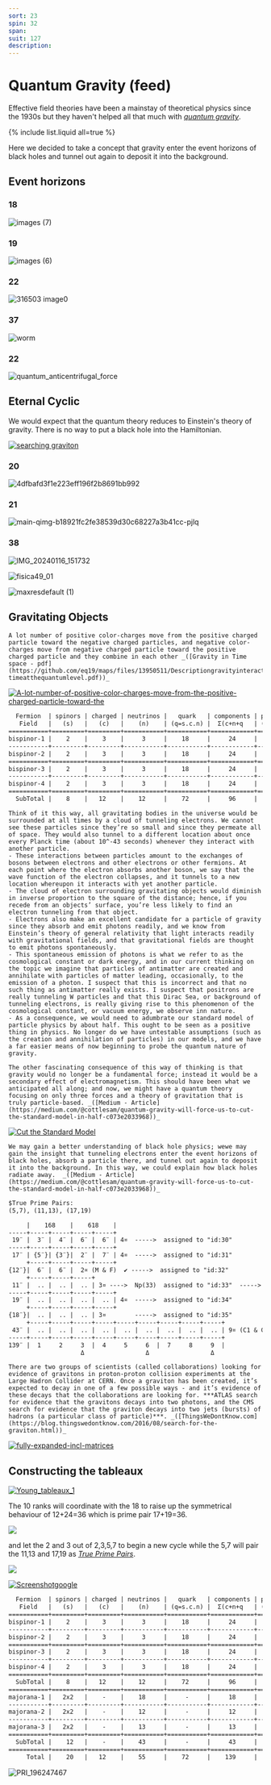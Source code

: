 ```yaml
---
sort: 23
spin: 32
span: 
suit: 127
description: 
---
```

# Quantum Gravity (feed)

Effective field theories have been a mainstay of theoretical physics since the 1930s but they haven't helped all that much with _[quantum gravity](https://youtube.com/shorts/8wvEcdiXMh8?si=l8RLKfqXcqPhF-eY)_.

{% include list.liquid all=true %}

Here we decided to take a concept that gravity enter the event horizons of black holes and tunnel out again to deposit it into the background.

## Event horizons

### 18
![images (7)](https://github.com/eq19/maps/assets/8466209/ef424096-43cd-460e-a1af-be5b75e13fc7)
### 19
![images (6)](https://github.com/eq19/maps/assets/8466209/7fe8fd96-9254-4218-936a-667d602587c0)
### 22
![316503 image0](https://github.com/eq19/maps/assets/8466209/6950313f-693e-455c-be4b-bce6776368f6)
### 37
![worm](https://github.com/eq19/maps/assets/8466209/0dc3b0c8-382b-42f9-adf2-baddbf3e06c1)
### 22
![quantum_anticentrifugal_force](https://github.com/eq19/maps/assets/8466209/0be6fa8e-a9f0-4d10-88e8-9675c5e1097b)

## Eternal Cyclic

We would expect that the quantum theory reduces to Einstein's theory of gravity. There is no way to put a black hole into the Hamiltonian.

[![searching graviton](https://github.com/eq19/maps/assets/8466209/a5789ee5-ba96-423c-b199-d899887e3599)](https://web2.ph.utexas.edu/~coker2/index.files/quantumgravity.htm)

### 20
![4dfbafd3f1e223eff196f2b8691bb992](https://github.com/eq19/maps/assets/8466209/2d509860-707d-4f3e-ba1a-61ccc4d9bf9b)
### 21
![main-qimg-b18921fc2fe38539d30c68227a3b41cc-pjlq](https://github.com/eq19/maps/assets/8466209/909ad5d3-97f4-4cb0-972a-a2be205eeafc)

### 38
![IMG_20240116_151732](https://github.com/eq19/maps/assets/8466209/8707fac0-67fe-4a17-88ef-eeff907a925d)

![fisica49_01](https://github.com/eq19/maps/assets/8466209/5e1ad6f2-847e-46ef-9abf-59d3def9aca4)

![maxresdefault (1)](https://github.com/eq19/maps/assets/8466209/46fed45e-a52b-4456-9aad-d995a69b01d4)

## Gravitating Objects

```note
A lot number of positive color-charges move from the positive charged particle toward the negative charged particles, and negative color-charges move from negative charged particle toward the positive charged particle and they combine in each other _([Gravity in Time space - pdf](https://github.com/eq19/maps/files/13950511/Descriptiongravityinteractwithspace-timeatthequantumlevel.pdf))_
```

[![A-lot-number-of-positive-color-charges-move-from-the-positive-charged-particle-toward-the](https://github.com/eq19/maps/assets/8466209/cab50da0-531b-4e00-a18b-89f5151fcfe4)](https://www.linkedin.com/pulse/mechanism-transform-energy-from-strong-weak-nuclear-force-javadi)

```txt
  Fermion  | spinors | charged | neutrinos |   quark   | components | parameter
   Field   |   (s)   |   (c)   |    (n)    | (q=s.c.n) |  Σ(c+n+q   | (complex)
===========+=========+=========+===========+===========+============+===========
bispinor-1 |    2    |    3    |     3     |    18     |     24     |   19
-----------+---------+---------+-----------+-----------+------------+-- 17
bispinor-2 |    2    |    3    |     3     |    18     |     24     |   i12 👈
===========+=========+=========+===========+===========+============+===========
bispinor-3 |    2    |    3    |     3     |    18     |     24     |   11
-----------+---------+---------+-----------+-----------+------------+-- 19
bispinor-4 |    2    |    3    |     3     |    18     |     24     |   i18
===========+=========+=========+===========+===========+============+===========
  SubTotal |    8    |   12    |    12     |    72     |     96     |   66+i30
```

```note
Think of it this way, all gravitating bodies in the universe would be surrounded at all times by a cloud of tunneling electrons. We cannot see these particles since they’re so small and since they permeate all of space. They would also tunnel to a different location about once every Planck time (about 10^-43 seconds) whenever they interact with another particle.
- These interactions between particles amount to the exchanges of bosons between electrons and other electrons or other fermions. At each point where the electron absorbs another boson, we say that the wave function of the electron collapses, and it tunnels to a new location whereupon it interacts with yet another particle.
- The cloud of electron surrounding gravitating objects would diminish in inverse proportion to the square of the distance; hence, if you recede from an objects’ surface, you’re less likely to find an electron tunneling from that object.
- Electrons also make an excellent candidate for a particle of gravity since they absorb and emit photons readily, and we know from Einstein’s theory of general relativity that light interacts readily with gravitational fields, and that gravitational fields are thought to emit photons spontaneously.
- This spontaneous emission of photons is what we refer to as the cosmological constant or dark energy, and in our current thinking on the topic we imagine that particles of antimatter are created and annihilate with particles of matter leading, occasionally, to the emission of a photon. I suspect that this is incorrect and that no such thing as antimatter really exists. I suspect that positrons are really tunneling W particles and that this Dirac Sea, or background of tunneling electrons, is really giving rise to this phenomenon of the cosmological constant, or vacuum energy, we observe inn nature.
- As a consequence, we would need to adumbrate our standard model of particle physics by about half. This ought to be seen as a positive thing in physics. No longer do we have untestable assumptions (such as the creation and annihilation of particles) in our models, and we have a far easier means of now beginning to probe the quantum nature of gravity.

The other fascinating consequence of this way of thinking is that gravity would no longer be a fundamental force; instead it would be a secondary effect of electromagnetism. This should have been what we anticipated all along; and now, we might have a quantum theory focusing on only three forces and a theory of gravitation that is truly particle-based. _([Medium - Article](https://medium.com/@cottlesam/quantum-gravity-will-force-us-to-cut-the-standard-model-in-half-c073e2033968))_
```

[![Cut the Standard Model](https://github.com/eq19/maps/assets/8466209/22d4a42b-da13-4a78-a3d1-e15ee5c611c6)](https://medium.com/@cottlesam/quantum-gravity-will-force-us-to-cut-the-standard-model-in-half-c073e2033968)

```note
We may gain a better understanding of black hole physics; wewe may gain the insight that tunneling electrons enter the event horizons of black holes, absorb a particle there, and tunnel out again to deposit it into the background. In this way, we could explain how black holes radiate away.  _([Medium - Article](https://medium.com/@cottlesam/quantum-gravity-will-force-us-to-cut-the-standard-model-in-half-c073e2033968))_
```

```txt
$True Prime Pairs:
(5,7), (11,13), (17,19)

     |    168    |    618    |
-----+-----+-----+-----+-----+                                             ---
 19¨ |  3¨ |  4¨ |  6¨ |  6¨ | 4¤  ----->  assigned to "id:30"             19¨
-----+-----+-----+-----+-----+                                             ---
 17¨ | {5¨}| {3¨}|  2¨ |  7¨ | 4¤  ----->  assigned to "id:31"              |
     +-----+-----+-----+-----+                                              |
{12¨}|  6¨ |  6¨ |  2¤ (M & F)  ✔️ ----->  assigned to "id:32"              |
     +-----+-----+-----+                                                    |
 11¨ |  .. |  .. |  .. | 3¤ ---->  Np(33)  assigned to "id:33"  ----->  👉 77¨
-----+-----+-----+-----+-----+                                              |
 19¨ |  .. |  .. |  .. |  .. | 4¤  ----->  assigned to "id:34"              |
     +-----+-----+-----+-----+                                              |
{18¨}|  .. |  .. |  .. | 3¤        ----->  assigned to "id:35"              |
     +-----+-----+-----+-----+-----+-----+-----+-----+-----+               ---
 43¨ |  .. |  .. |  .. |  .. |  .. |  .. |  .. |  .. |  .. | 9¤ (C1 & C2)  43¨
-----+-----+-----+-----+-----+-----+-----+-----+-----+-----+               ---
139¨ |  1     2     3  |  4     5     6  |  7     8     9  |
                    Δ                 Δ                 Δ       
```

```note
There are two groups of scientists (called collaborations) looking for evidence of gravitons in proton-proton collision experiments at the Large Hadron Collider at CERN. Once a graviton has been created, it’s expected to decay in one of a few possible ways - and it’s evidence of these decays that the collaborations are looking for. ***ATLAS search for evidence that the gravitons decays into two photons, and the CMS search for evidence that the graviton decays into two jets (bursts) of hadrons (a particular class of particle)***. _([ThingsWeDontKnow.com](https://blog.thingswedontknow.com/2016/08/search-for-the-graviton.html))_
```

[![fully-expanded-incl-matrices](https://github.com/eq19/maps/assets/8466209/48f7eccd-64e3-41a9-bc16-588c17cdd887)
](https://diracfortherestofus.wordpress.com/2018/06/02/10-on-not-spin/)

## Constructing the tableaux

[![Young_tableaux_1](https://github.com/eq19/maps/assets/8466209/b67b90d8-6b5e-435e-8f5c-ade27ec0d9e8)](https://en.m.wikipedia.org/wiki/Clebsch%E2%80%93Gordan_coefficients_for_SU(3)#Constructing_the_tableaux)

The 10 ranks will coordinate with the 18 to raise up the symmetrical behaviour of 12+24=36 which is prime pair 17+19=36.

![](https://user-images.githubusercontent.com/36441664/275302565-33186ad7-adf7-4ce3-baa5-c5359d7aa90d.png)

 and let the 2 and 3 out of 2,3,5,7 to begin a new cycle while the 5,7 will pair the 11,13 and 17,19 as _[True Prime Pairs](https://www.eq19.com/addition/file02.html#true-prime-pairs)_.

![](https://user-images.githubusercontent.com/8466209/225830554-007fbd06-9d7d-44e8-867d-c7b0188bf488.png)

[![Screenshotgoogle](https://github.com/eq19/maps/assets/8466209/e1e09c8a-de60-4724-ac01-bac09fe31426)](https://arxiv.org/pdf/1812.07680.pdf)

```txt
  Fermion  | spinors | charged | neutrinos |   quark   | components | parameter
   Field   |   (s)   |   (c)   |    (n)    | (q=s.c.n) |  Σ(c+n+q   | (complex)
===========+=========+=========+===========+===========+============+===========
bispinor-1 |    2    |    3    |     3     |    18     |     24     |   19
-----------+---------+---------+-----------+-----------+------------+-- 17
bispinor-2 |    2    |    3    |     3     |    18     |     24     |   i12 👈
===========+=========+=========+===========+===========+============+===========
bispinor-3 |    2    |    3    |     3     |    18     |     24     |   11
-----------+---------+---------+-----------+-----------+------------+-- 19
bispinor-4 |    2    |    3    |     3     |    18     |     24     |   i18
===========+=========+=========+===========+===========+============+===========
  SubTotal |    8    |   12    |    12     |    72     |     96     |   66+i30
===========+=========+=========+===========+===========+============+===========
majorana-1 |   2x2   |    -    |    18     |     -     |     18     |   18
-----------+---------+---------+-----------+-----------+------------+-----------
majorana-2 |   2x2   |    -    |    12     |     -     |     12     |   12 👈
-----------+---------+---------+-----------+-----------+------------+-----------
majorana-3 |   2x2   |    -    |    13     |     -     |     13     |   i13
===========+=========+=========+===========+===========+============+===========
  SubTotal |    12   |    -    |    43     |     -     |     43     |  30+i13
===========+=========+=========+===========+===========+============+===========
     Total |    20   |   12    |    55     |    72     |    139     |  96+i43 👈
```

![PRI_196247467](https://github.com/eq19/maps/assets/8466209/3c88a36a-19fd-4b34-b956-3f3d19143538)
